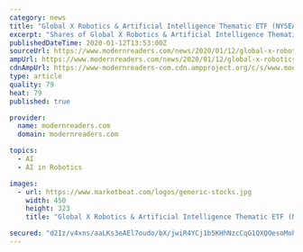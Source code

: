 ```yaml
---
category: news
title: "Global X Robotics & Artificial Intelligence Thematic ETF (NYSEARCA:BOTZ) Stock Price Up 0%"
excerpt: "Shares of Global X Robotics & Artificial Intelligence Thematic ETF (NYSEARCA:BOTZ) rose 0% during mid-day trading on Friday . The stock traded as high as $22.60 and last traded at $22.42, approximately 4,672 shares were traded during trading. A decline of 99% from the average daily volume of 429,400 shares. The stock had previously closed at $ ..."
publishedDateTime: 2020-01-12T13:53:00Z
sourceUrl: https://www.modernreaders.com/news/2020/01/12/global-x-robotics-artificial-intelligence-thematic-etf-nysearcabotz-stock-price-up-0.html
ampUrl: https://www.modernreaders.com/news/2020/01/12/global-x-robotics-artificial-intelligence-thematic-etf-nysearcabotz-stock-price-up-0.html/amp
cdnAmpUrl: https://www-modernreaders-com.cdn.ampproject.org/c/s/www.modernreaders.com/news/2020/01/12/global-x-robotics-artificial-intelligence-thematic-etf-nysearcabotz-stock-price-up-0.html/amp
type: article
quality: 79
heat: 79
published: true

provider:
  name: modernreaders.com
  domain: modernreaders.com

topics:
  - AI
  - AI in Robotics

images:
  - url: https://www.marketbeat.com/logos/generic-stocks.jpg
    width: 450
    height: 323
    title: "Global X Robotics & Artificial Intelligence Thematic ETF (NYSEARCA:BOTZ) Stock Price Up 0%"

secured: "d2Iz/v4xns/aaLKs3eAEl7oudo/bX/jwiR4YCj1b5KHhNzcCqG1QXQOesoMohuhM4PmPPFLyRlfGe/fY3oxYX87zNkOIu2nZybTjFvqmaixx2o0dS8OiRIaRVw/GSV0BPgl1mRMGMMG5cyqfiwPh5vZJnsG+/rhlpKuAlsn/+mO/bqjsGg00X/rzOUTCow7yb6iavyNmmKL9Ui+NNB4GvWJLN5pFtXUZux21mQXoSfc/fgx+2Y+fBTdnzG5EJ12jFLwihhgPcUnZ9+eN6za4qeRrqlIki5TTc48djTAp4tY=;Sx++Jhb1QLn1X88335e6/A=="
---
```


